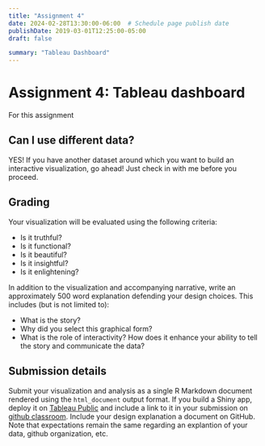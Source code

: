 ```yaml
---
title: "Assignment 4"
date: 2024-02-28T13:30:00-06:00  # Schedule page publish date
publishDate: 2019-03-01T12:25:00-05:00
draft: false

summary: "Tableau Dashboard"
---
```


# Assignment 4: Tableau dashboard

For this assignment

## Can I use different data?

YES! If you have another dataset around which you want to build an interactive visualization, go ahead! Just check in with me before you proceed.

## Grading

Your visualization will be evaluated using the following criteria:

-   Is it truthful?
-   Is it functional?
-   Is it beautiful?
-   Is it insightful?
-   Is it enlightening?

In addition to the visualization and accompanying narrative, write an approximately 500 word explanation defending your design choices. This includes (but is not limited to):

-   What is the story?
-   Why did you select this graphical form?
-   What is the role of interactivity? How does it enhance your ability to tell the story and communicate the data?

## Submission details

Submit your visualization and analysis as a single R Markdown document rendered using the `html_document` output format. If you build a Shiny app, deploy it on [Tableau Public](http://www.shinyapps.io) and include a link to it in your submission on [github classroom](https://classroom.github.com/a/VXiJO03N). Include your design explanation a document on GitHub. Note that expectations remain the same regarding an explantion of your data, github organization, etc.
